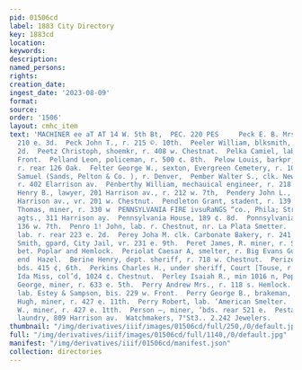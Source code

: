 ```yaml
---
pid: 01506cd
label: 1883 City Directory
key: 1883cd
location: 
keywords: 
description: 
named_persons: 
rights: 
creation_date: 
ingest_date: '2023-08-09'
format: 
source: 
order: '1506'
layout: cmhc_item
text: 'MACHINER ee aT AT 14 W. 5th Bt,  PEC. 220 PES     Peck E. B. Mrs., milliner,
  210 e. 3d.  Peck John T., r. 215 ©. 10th.  Peeler William, blksmith, bds. 221 w.
  2d.  Peetz Christoph, shoemkr, r. 408 w. Chestnat.  Pelka Camiel, lab. r. 206 w.
  Front.  Pelland Leon, policeman, r. 500 ¢. 8th.  Pelow Louis, barkpr, R. Wenger,
  r. rear 126 Oak.  Felter George W., sexton, Evergreen Cemetery, r. 108 e. 6th.  Pelton
  Samuel (Sands, Pelton & Co. ), r. Denver,  Pember Walter S., clk. Newton & Keese,
  r. 402 Elarrison av.  Penberthy William, mechauical engineer, r. 218 w. 34.  Pendery
  Henry B., lawyer, 201 Harrison av., r. 212 w. 7th,  Pendery John L., office 201
  Harrison av., vr. 201 w. Chestnut.  Pendleton Grant, stadent, r. 139 w. at  Pengelley
  Thomas, miner, r. 330 w  PENNSYLVANIA FIRE ivsuRaNGS “co., Phila; Streeter & Lee,
  agts., 311 Harrison ay.  Pennsylvania House, 189 ¢. 8d.  Ponnsylvania Lead Co.,
  136 w. 7th.  Penro 1! John, lab. r. Chestnut, nr. La Plata Smetter.  Penz John,
  lab. r. rear 223 e. 2d.  Perey Joha M. clk. Carbonate Bakery, r. 241 ¢ 9th.  Perey
  Smith, gpard, City Jail, vr. 231 e. 9th.  Peret James, R. miner, r. St. Louis av.,
  bet. Poplar and Hemlock.  Periolat Caesar A, smelter, r. Big Evans Gulch, nerth
  end  Hazel.  Berine Henry, dept. sheriff, r. 718 w. Chestnut.  Perizo Joseph, miner,
  bds. 415 ¢, 6th.  Perkins Charles H., under sheriff, Court [Touse, r. 804 ¢. 5th.  Perkins
  Ida Miss, col’d, 1024 ¢. Chestnut.  Perley Isaiah R., min 1016 n, Poplar.  Perrault
  George, miner, r. 633 e. 5th.  Perry Andrew Mrs., r. 118 s. Hemlock.  Perry David,
  lab. Estey & Sampson, bis. 229 w. Front.  Perry George B., brakeman, Tuk.  Perry
  Hugh, miner, r. 427 e. 11th.  Perry Robert, lab. ‘American Smelter.  Perry William
  W., miner, r. 427 e. 1tth.  Person —, miner, ‘bds. rear 521 e.  Pestana John M.,
  laundry, 809 Harrison av.  Watchmakers, 7°St3.. 2.242 Jewelers.                                   '
thumbnail: "/img/derivatives/iiif/images/01506cd/full/250,/0/default.jpg"
full: "/img/derivatives/iiif/images/01506cd/full/1140,/0/default.jpg"
manifest: "/img/derivatives/iiif/01506cd/manifest.json"
collection: directories
---
```

